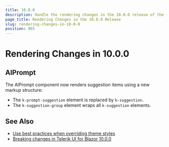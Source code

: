 ```yaml
---
title: 10.0.0
description: Handle the rendering changes in the 10.0.0 release of the Telerik UI for Blazor components.
page_title: Rendering Changes in the 10.0.0 Release
slug: rendering-changes-in-10-0-0
position: 965
---
```


# Rendering Changes in 10.0.0

## AIPrompt

The AIPrompt component now renders suggestion items using a new markup structure:

* The `k-prompt-suggestion` element is replaced by `k-suggestion`.
* The `k-suggestion-group` element wraps all `k-suggestion` elements.

## See Also

* [Use best practices when overriding theme styles](slug:themes-override#best-practices)
* [Breaking changes in Telerik UI for Blazor 10.0.0](slug:changes-in-10-0-0)